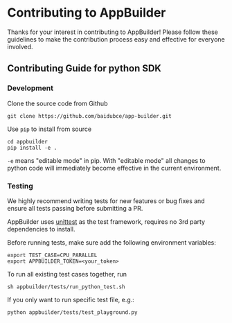 # Contributing to AppBuilder

Thanks for your interest in contributing to AppBuilder!  Please follow these guidelines to make the contribution process easy and effective for everyone involved.


## Contributing Guide for python SDK

### Development

Clone the source code from Github

```
git clone https://github.com/baidubce/app-builder.git
```

Use `pip` to install from source

```shell
cd appbuilder
pip install -e .
```

`-e` means "editable mode" in pip. With "editable mode" all changes to python code will immediately become effective in the current environment.

### Testing

We highly recommend writing tests for new features or bug fixes and ensure all tests passing before submitting a PR.

AppBuilder uses [unittest](https://docs.python.org/3/library/unittest.html) as the test framework, requires no 3rd party dependencies to install.

Before running tests, make sure add the following environment variables:

```shell
export TEST_CASE=CPU_PARALLEL
export APPBUILDER_TOKEN=<your_token>
```


To run all existing test cases together, run

```
sh appbuilder/tests/run_python_test.sh
```

If you only want to run specific test file, e.g.:

```
python appbuilder/tests/test_playground.py
```

